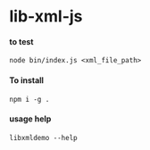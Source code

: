 # lib-xml-js

#### to test
``node bin/index.js <xml_file_path>``

#### To install

``npm i -g .``

#### usage help
``libxmldemo --help``

